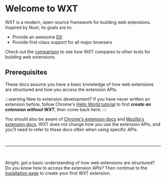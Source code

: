 # Welcome to WXT

WXT is a modern, open-source framework for building web extensions. Inspired by Nuxt, its goals are to:

- Provide an awesome [DX](https://about.gitlab.com/topics/devops/what-is-developer-experience/)
- Provide first-class support for all major browsers

Check out the [comparison](/guide/resources/compare) to see how WXT compares to other tools for building web extensions.

## Prerequisites

These docs assume you have a basic knowledge of how web extensions are structured and how you access the extension APIs.

:::warning New to extension development?
If you have never written an extension before, follow Chrome's [Hello World tutorial](https://developer.chrome.com/docs/extensions/get-started/tutorial/hello-world) to first **_create an extension without WXT_**, then come back here.
:::

You should also be aware of [Chrome's extension docs](https://developer.chrome.com/docs/extensions) and [Mozilla's extension docs](https://developer.mozilla.org/en-US/docs/Mozilla/Add-ons/WebExtensions). WXT does not change how you use the extension APIs, and you'll need to refer to these docs often when using specific APIs.

<br/>

---

<br/>

Alright, got a basic understanding of how web extensions are structured? Do you know how to access the extension APIs? Then continue to the [Installation page](/guide/installation) to create your first WXT extension.
